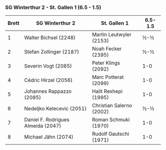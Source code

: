 ### SG Winterthur 2 - St. Gallen 1 (6.5 - 1.5)

| Brett | SG Winterthur 2                    | St. Gallen 1             | 6.5-1.5 |
|-------|------------------------------------|--------------------------|---------|
| 1     | Walter Bichsel (2248)              | Martin Leutwyler (2153)  | ½-½     |
| 2     | Stefan Zollinger (2187)            | Noah Fecker (2395)       | ½-½     |
| 3     | Severin Vogt (2085)                | Peter Klings (2092)      | 1-0     |
| 4     | Cédric Hirzel (2056)               | Marc Potterat (2099)     | 1-0     |
| 5     | Johannes Rappazzo (2085)           | Halit Rexhepi (1995)     | 1-0     |
| 6     | Nedeljko Kelecevic (2051)          | Christian Salerno (2002) | ½-½     |
| 7     | Daniel F. Rodrigues Almeida (2047) | Roman Schmuki (1970)     | 1-0     |
| 8     | Michael Jähn (2074)                | Rudolf Gautschi (1971)   | 1-0     |
